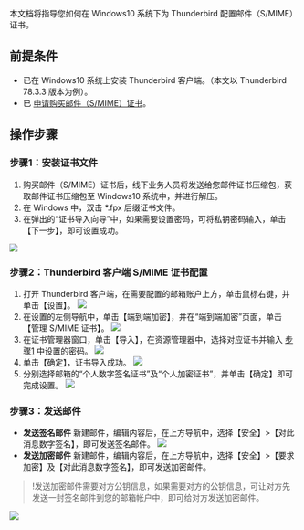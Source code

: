 
本文档将指导您如何在 Windows10 系统下为 Thunderbird 配置邮件（S/MIME）证书。

## 前提条件
- 已在 Windows10 系统上安装 Thunderbird 客户端。（本文以 Thunderbird 78.3.3 版本为例）。
- 已 [申请购买邮件（S/MIME）证书]()。


## 操作步骤
### 步骤1：安装证书文件
1. 购买邮件（S/MIME）证书后，线下业务人员将发送给您邮件证书压缩包，获取邮件证书压缩包至 Windows10 系统中，并进行解压。
2. 在 Windows 中，双击 \*.fpx 后缀证书文件。
<span id="step1"></span>
3. 在弹出的“证书导入向导”中，如果需要设置密码，可将私钥密码输入，单击【下一步】，即可设置成功。
<img src="https://main.qcloudimg.com/raw/09eb20202ccd941c6e66a6997a7f0df7.png" style="zoom:90%;" />

### 步骤2：Thunderbird 客户端 S/MIME 证书配置
1. 打开 Thunderbird 客户端，在需要配置的邮箱账户上方，单击鼠标右键，并单击【设置】。
![](https://main.qcloudimg.com/raw/ff6ce309d0b32eb4232223dfe3f133d2.png)
2. 在设置的左侧导航中，单击【端到端加密】，并在“端到端加密”页面，单击【管理 S/MIME 证书】。
![](https://main.qcloudimg.com/raw/ba8cab0d5497b81a902b675224afcdcb.png)
3. 在证书管理器窗口，单击【导入】，在资源管理器中，选择对应证书并输入 [步骤1](#step1) 中设置的密码。
![](https://main.qcloudimg.com/raw/82cea23ea74c6f68246e831ff02bb705.png)
4. 单击【确定】，证书导入成功。
![](https://main.qcloudimg.com/raw/12e79a2a60b1c9eb7247098c1406385f.png)
5. 分别选择邮箱的“个人数字签名证书”及“个人加密证书”，并单击【确定】即可完成设置。
![](https://main.qcloudimg.com/raw/f9a25801e2043aae35ec42a323c34d76.png)


### 步骤3：发送邮件

- **发送签名邮件**
 新建邮件，编辑内容后，在上方导航中，选择【安全】>【对此消息数字签名】，即可发送签名邮件。
![](https://main.qcloudimg.com/raw/e8fc67d2dfae39a10f56744369232a83.png)
- **发送加密邮件**
新建邮件，编辑内容后，在上方导航中，选择【安全】>【要求加密】及【对此消息数字签名】，即可发送加密邮件。
>!发送加密邮件需要对方公钥信息，如果需要对方的公钥信息，可让对方先发送一封签名邮件到您的邮箱帐户中，即可给对方发送加密邮件。
>
![](https://main.qcloudimg.com/raw/82fbbdfc82e4b7211de52b9c0386fe9e.png)
